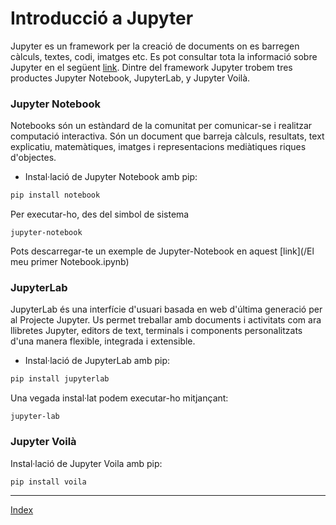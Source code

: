 # Introducció a Jupyter

Jupyter es un framework per la creació de documents on es barregen càlculs, textes, codi, imatges etc. Es pot consultar tota la informació sobre Jupyter en el següent [link](https://jupyter.org/). Dintre del framework Jupyter trobem tres productes Jupyter Notebook, JupyterLab, y Jupyter Voilà.

### Jupyter Notebook

Notebooks són un estàndard de la comunitat per comunicar-se i realitzar computació interactiva. Són un document que barreja càlculs, resultats, text explicatiu, matemàtiques, imatges i representacions mediàtiques riques d'objectes.

* Instal·lació de Jupyter Notebook amb pip:

```python
pip install notebook
```
Per executar-ho, des del simbol de sistema
```
jupyter-notebook
```
Pots descarregar-te un exemple de Jupyter-Notebook en aquest [link](/El meu primer Notebook.ipynb)


### JupyterLab

JupyterLab és una interfície d'usuari basada en web d'última generació per al Projecte Jupyter. Us permet treballar amb documents i activitats com ara llibretes Jupyter, editors de text, terminals i components personalitzats d'una manera flexible, integrada i extensible.

* Instal·lació de JupyterLab amb pip:

```python
pip install jupyterlab
```

Una vegada instal·lat podem executar-ho mitjançant:

```
jupyter-lab
```

### Jupyter Voilà

Instal·lació de Jupyter Voila amb pip:

```python
pip install voila
```

***
[Index](../../../README.md)
